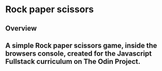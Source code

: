 <h1>Rock paper scissors</h1>

<h2>Overview<h2>

<p>A simple Rock paper scissors game, inside the browsers console, created for the Javascript Fullstack curriculum on The Odin Project.<p>